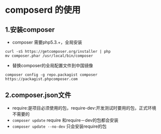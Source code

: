 # composerd 的使用


## 1.安装composer
- composer 需要php5.3.+，全局安装

```
curl -sS https://getcomposer.org/installer | php
mv composer.phar /usr/local/bin/composer

```

- 替换composer的全局配置文件到中国镜像

`composer config -g repo.packagist composer https://packagist.phpcomposer.com`

## 2.composer.json文件
- require:是项目必须使用的包，require-dev:开发测试时要用的包，正式环境不需要的
- `composer update` require 和require－dev的包都会安装
- `composer update --no-dev` 只会安装require的包
